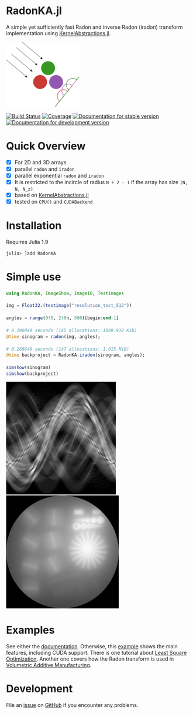 # RadonKA.jl
A simple yet sufficiently fast Radon and inverse Radon (iradon) transform implementation using [KernelAbstractions.jl](https://github.com/JuliaGPU/KernelAbstractions.jl).

<a  href="docs/src/assets/RadonKA_logo.png"><img src="docs/src/assets/RadonKA_logo.png"  width="200"></a>

[![Build Status](https://github.com/roflmaostc/RadonKA.jl/actions/workflows/CI.yml/badge.svg?branch=main)](https://github.com/roflmaostc/RadonKA.jl/actions/workflows/CI.yml?query=branch%3Amain)
[![Coverage](https://codecov.io/gh/roflmaostc/RadonKA.jl/branch/main/graph/badge.svg)](https://codecov.io/gh/roflmaostc/RadonKA.jl) [![Documentation for stable version](https://img.shields.io/badge/docs-stable-blue.svg)](https://roflmaostc.github.io/RadonKA.jl/stable) [![Documentation for development version](https://img.shields.io/badge/docs-main-blue.svg)](https://roflmaostc.github.io/RadonKA.jl/dev)


# Quick Overview
* [x] For 2D and 3D arrays 
* [x] parallel `radon` and `iradon`
* [x] parallel exponential `radon` and `iradon`
* [x] It is restricted to the incircle of radius `N ÷ 2 - 1` if the array has size `(N, N, N_z)`
* [x] based on [KernelAbstractions.jl](https://github.com/JuliaGPU/KernelAbstractions.jl)
* [x] tested on `CPU()` and `CUDABackend`

# Installation
Requires Julia 1.9
```julia
julia> ]add RadonKA
```


# Simple use
```julia
using RadonKA, ImageShow, ImageIO, TestImages

img = Float32.(testimage("resolution_test_512"))

angles = range(0f0, 2f0π, 500)[begin:end-1]

# 0.196049 seconds (145 allocations: 1009.938 KiB)
@time sinogram = radon(img, angles);

# 0.268649 seconds (147 allocations: 1.015 MiB)
@time backproject = RadonKA.iradon(sinogram, angles);

simshow(sinogram)
simshow(backproject)
```
<a  href="docs/src/assets/sinogram.png"><img src="docs/src/assets/sinogram.png"  width="300"></a>
<a  href="docs/src/assets/radonka_iradon.png"><img src="docs/src/assets/radonka_iradon.png"  width="308"></a>

# Examples
See either the [documentation](https://roflmaostc.github.io/RadonKA.jl/dev/tutorial).
Otherwise, this [example](https://github.com/roflmaostc/RadonKA.jl/blob/main/examples/example_radon_iradon.jl) shows the main features, including CUDA support.
There is one tutorial about [Least Square Optimization](https://github.com/roflmaostc/RadonKA.jl/blob/main/examples/CT_reconstruction.jl).
Another one covers how the Radon transform is used in [Volumetric Additive Manufacturing](https://github.com/roflmaostc/RadonKA.jl/blob/main/examples/volumetric_printing.jl).

# Development
File an [issue](https://github.com/roflmaostc/RadonKA.jl/issues) on [GitHub](https://github.com/roflmaostc/RadonKA.jl) if you encounter any problems.
